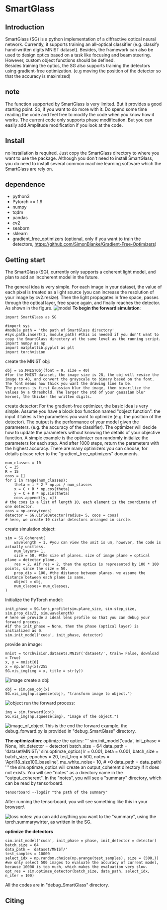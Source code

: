 # SmartGlass
## Introduction
SmartGlass (SG) is a python implementation of a diffractive optical neural network. Currently, it supports training an all-optical classifier (e.g. classify hand-written digits MNIST dataset). Besides, the framework can also be used to design optics based on a task like focusing and beam steering. However, custom object functions should be defined. \
Besides training the optics, the SG also supports training the detectors using gradient-free optimization. (e.g moving the position of the detector so that the accuracy is maximized)
## note
The function supported by SmartGlass is very limited. But it provides a good starting point. So, if you want to do more with it. Do spend some time reading the code and feel free to modify the code when you know how it works. The current code only supports phase modification. But you can easily add Amplitude modification if you look at the code.

## Install
no installation is required. Just copy the SmartGlass directory to where you want to use the package. Although you don't need to install SmartGlass, you do need to install several common machine learning software which the SmartGlass are rely on.

## dependence
* python3
* Pytorch >= 1.9
* numpy
* tqdm
* pandas
* cv2
* seaborn
* sklearn
* gradient_free_optimizers (optional, only if you want to train the detectors, https://github.com/SimonBlanke/Gradient-Free-Optimizers)

## Getting start
The SmartGlass (SG), currently only supports a coherent light model, and plan to add an incoherent model in the future. 

The general idea is very simple. For each image in your dataset, the value of each pixel is treated as a light source (you can increase the resolution of your image by cv2.resize). Then the light propagates in free space, passes through the optical layer, free space again, and finally reaches the detector. As shown in the figure.
![model](images/model.jpg)
**To begin the forward simulation**:
```
import SmartGlass as SG
```
```
#import sys
#module_path = 'the path of SmartGlass directory'
#sys.path.insert(1, module_path) #this is needed if you don't want to copy the SmartGlass directory at the same level as the running script.
import numpy as np
import matplotlib.pyplot as plt
import torchvision
```
create the MNIST obj:
```
obj = SG.MNISTObj(font = 9, size = 40)
#for the MNIST dataset, the image size is 28, the obj will resize the image to 40, and convert the grayscale to binary based on the font. The font means how thick you want the drawing line to be.
The process is first Gaussian blur the image, then binarilize the values by a threshold. The larger the std of your gaussian blur kernel, the thicker the written digits.
```
create detector:
For the gradient-free optimizer, the basic idea is very simple. Assume you have a block box function named "object function". the input it takes is the parameters you want to optimize (e.g. the position of the detector). The output is the performance of your model given the parameters. (e.g. the accuracy of the classifier). The optimizer will decide how to update the parameters without knowing the details of your objective function. A simple example is the optimizer can randomly initialize the parameters for each step. And after 1000 steps, return the parameters with the highest accuracy. There are many optimizers you can choose, for details please refer to the "gradient_free_optimizers" documents.
```
num_classes = 10
C = 25
R = 15
coos = []
for i in range(num_classes):
    theta = i * 2 * np.pi / num_classes
    x = C + R * np.cos(theta)
    y = C + R * np.sin(theta)
    coos.append([y, x])
# the coos is a list of length 10, each element is the coordinate of one detector.
coos = np.array(coos)
detector = SG.CirleDetector(radius= 5, coos = coos)
# here, we create 10 cirlar detectors arranged in circle.
```
create simulation object:
```
sim = SG.Coherent(
    wavelength = 1, #you can view the unit is um, however, the code is actually unitless.
    num_layers= 1,
    size = 50, #the size of planes. size of image plane = optical plane = detector plane.
    res = 2, #if res = 2, then the optics is represented by 100 * 100 points, since the size = 50.
    prop_dis = 100, #the distance between planes. we assume the distance between each plane is same.
    object = obj,
    num_classes= num_classes,
)
```
Initialize the PyTorch model:
```
init_phase = SG.lens_profile(sim.plane_size, sim.step_size, sim.prop_dis/2, sim.wavelength)
# here we provide a ideal lens profile so that you can debug your forward process. 
#if the init_phase = None, then the phase (optical layer) is initialized as 0.
sim.init_model('cuda', init_phase, detector)
```
provide an image:
```
mnist = torchvision.datasets.MNIST('dataset/', train= False, download = True)
x, y = mnist[0]
x = np.array(x)/255
SG.vis_img(img = x, title = str(y))
```
![image](./images/image.png "the image in MNIST dataset")
create a obj:
```
obj = sim.gen_obj(x)
SG.vis_img(np.squeeze(obj), "transform image to object.")
```
![object](./images/image2obj.png "convert image to obj.")
run the forward process:
```
img = sim.forward(obj)
SG.vis_img(np.squeeze(img), "image of the object.")
```
![image_of_object](./images/the_image_of_object.png "the image on the imaging plane.")
This is the end the forward example, the debug_forward.py is provided in "debug_SmartGlass" directory.

**The optimization**:
optimize the optics:
'''
sim.init_model('cuda', init_phase = None, init_detector = detector)
batch_size = 64
data_path = 'dataset/MNIST/'
sim.optimze_optics(
    lr = 0.001, 
    beta = 0.001,
    batch_size = batch_size,
    epoches = 20,
    test_freq = 500,
    notes = 'April18_size100_baseline',
    mu_white_noise= 10, # >0
    data_path = data_path)
'''
the sim.optimze_optics will create an output_coherent directory if it does not exists. You will see "notes" as a directory name in the "output_coherent". In the "notes", you will see a "summary" directory, which can be read by tensorboard. 
```
tensorboard --logdir "the path of the summary"
```
After running the tensorboard, you will see something like this in your browser:\\

![loss](./images/training_loss.jpg)
notes: you can add anything you want to the "summary", using the torch.summarywirter, as written in the SG.

**optimize the detectors**

```
sim.init_model('cuda', init_phase = phase, init_detector = detector)
batch_size = 64
data_path = 'dataset/MNIST/'
test_samples = 10000
select_idx = np.random.choice(np.arange(test_samples), size = (500,)) #we only select 500 images to evaluate the accuracy of current model, because 10000 is too much, which makes the evaluation very slow.
opt_res = sim.optimze_detector(batch_size, data_path, select_idx, n_iter = 100)
```
All the codes are in "debug_SmartGlass" directory. 
## Citing


